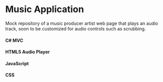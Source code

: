 # Music Application

Mock repository of a music producer artist web page that plays an audio track, soon to be customized for audio controls such as scrubbing.

#### C# MVC
#### HTML5 Audio Player
#### JavaScript
#### CSS
